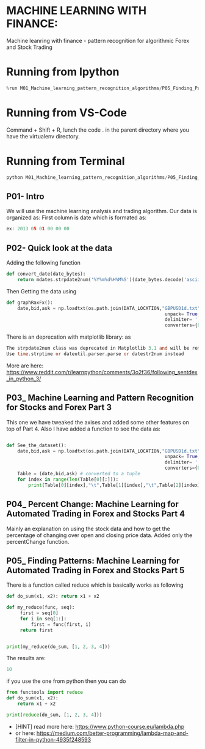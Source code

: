 # MACHINE LEARNING WITH FINANCE:
Machine leanring with finance - pattern recognition for algorithmic Forex and Stock Trading

# Running from Ipython

```c
%run M01_Machine_learning_pattern_recognition_algorithms/P05_Finding_Patterns.py
```
# Running from VS-Code
Command + Shift + R, lunch the code . in the parent directory where you have the virtualenv directory.

# Running from Terminal
```c
python M01_Machine_learning_pattern_recognition_algorithms/P05_Finding_Patterns.py
```
## P01- Intro
We will use the machine learning analysis and trading algorithm.
Our data is organized as:
First column is date which is formated as:

```py
ex: 2013 05 01 00 00 00
```

## P02- Quick look at the data
Adding the following function

```py
def convert_date(date_bytes):
    return mdates.strpdate2num('%Y%m%d%H%M%S')(date_bytes.decode('ascii'))  # strpdate2num ,datestr2num

```
Then Getting the data using

```py
def graphRaxFx():
    date,bid,ask = np.loadtxt(os.path.join(DATA_LOCATION,"GBPUSD1d.txt"),
                                                          unpack= True,
                                                          delimiter= ',',
                                                          converters={0:convert_date})
```
There is an deprecation with matplotlib library: as

```v
The strpdate2num class was deprecated in Matplotlib 3.1 and will be removed in 3.3
Use time.strptime or dateutil.parser.parse or datestr2num instead

```
More are here: https://www.reddit.com/r/learnpython/comments/3o2f36/following_sentdex_in_python_3/

## P03_ Machine Learning and Pattern Recognition for Stocks and Forex Part 3

This one we have tweaked the axises and added some other features on top of Part 4. Also I have added a function to see the data as:

```py

def See_the_dataset():
    date,bid,ask = np.loadtxt(os.path.join(DATA_LOCATION,"GBPUSD1d.txt"),
                                                          unpack= True,
                                                          delimiter= ',',
                                                          converters={0:convert_date})
    Table = (date,bid,ask) # converted to a tuple
    for index in range(len(Table[0][:])):
        print(Table[0][index],"\t",Table[1][index],"\t",Table[2][index])


```
## P04_ Percent Change: Machine Learning for Automated Trading in Forex and Stocks Part 4
Mainly an explanation on using the stock data and how to get the percentage of changing over open and closing price data. Added only the percentChange function.

## P05_ Finding Patterns: Machine Learning for Automated Trading in Forex and Stocks Part 5
There is a function called reduce which is basically works as following

```py
def do_sum(x1, x2): return x1 + x2

def my_reduce(func, seq):
     first = seq[0]
     for i in seq[1:]:
         first = func(first, i)
     return first


print(my_reduce(do_sum, [1, 2, 3, 4]))

```
The results are:

```v
10
```
if you use the one from python then you can do

```py
from functools import reduce
def do_sum(x1, x2):
    return x1 + x2

print(reduce(do_sum, [1, 2, 3, 4]))
```
* [HINT] read more here: https://www.python-course.eu/lambda.php
* or here: https://medium.com/better-programming/lambda-map-and-filter-in-python-4935f248593


